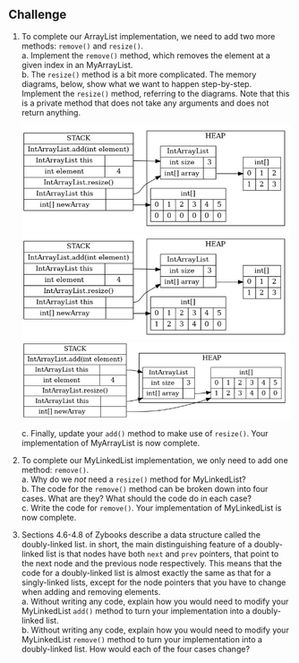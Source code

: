 ## Challenge


1. To complete our ArrayList implementation, we need to add two more methods: `remove()` and `resize()`.    
a. Implement the `remove()` method, which removes the element at a given index in an MyArrayList.  
b. The `resize()` method is a bit more complicated. The memory diagrams, below, show what we want to happen step-by-step. Implement the `resize()` method, referring to the diagrams. Note that this is a private method that does not take any arguments and does not return anything.

    ![Challenge Q2](stage-1.png)
    ![Challenge Q2](stage-2.png)
    ![Challenge Q2](stage-3.png)
  
    c. Finally, update your `add()` method to make use of `resize()`. Your implementation of MyArrayList is now complete.

3. To complete our MyLinkedList implementation, we only need to add one method: `remove()`.    
a. Why do we _not_ need a `resize()` method for MyLinkedList?  
b. The code for the `remove()` method can be broken down into four cases. What are they? What should the code do in each case?  
c. Write the code for `remove()`.  Your implementation of MyLinkedList is now complete.

4. Sections 4.6-4.8 of Zybooks describe a data structure called the doubly-linked list. in short, the main distinguishing feature of a doubly-linked list is that nodes have both `next` and `prev` pointers, that point to the next node and the previous node respectively. This means that the code for a doubly-linked list is almost exactly the same as that for a singly-linked lists, except for the node pointers that you have to change when adding and removing elements.    
a. Without writing any code, explain how you would need to modify your MyLinkedList `add()` method to turn your implementation into a doubly-linked list.  
b. Without writing any code, explain how you would need to modify your MyLinkedList `remove()` method to turn your implementation into a doubly-linked list. How would each of the four cases change?

